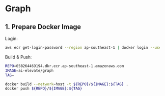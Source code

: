 # Graph

## 1. Prepare Docker Image

Login:

```sh
aws ecr get-login-password --region ap-southeast-1 | docker login --username AWS --password-stdin 058264469194.dkr.ecr.ap-southeast-1.amazonaws.com
```

Build & Push:

```sh
REPO=058264469194.dkr.ecr.ap-southeast-1.amazonaws.com
IMAGE=ai-elevate/graph
TAG=

docker build --network=host -t ${REPO}/${IMAGE}:${TAG} .
docker push ${REPO}/${IMAGE}:${TAG}
```
